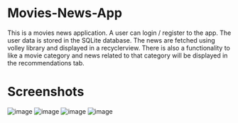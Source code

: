 # Movies-News-App
This is a movies news application. A user can login / register to the app. The user data is stored in the SQLite database. The news are fetched using volley library and displayed in a recyclerview. There is also a functionality to like a movie category and news related to that category will be displayed in the recommendations tab.

# Screenshots
![image](https://github.com/MayurKale1804/Movies-News-App/assets/107482917/25e4719e-fda1-4119-8489-8e5b508472ff) ![image](https://github.com/MayurKale1804/Movies-News-App/assets/107482917/799d9f80-448b-4d0e-8281-bb58899bf18e)
![image](https://github.com/MayurKale1804/Movies-News-App/assets/107482917/34c6acd5-79ed-4ca4-807c-b980206e09a6) ![image](https://github.com/MayurKale1804/Movies-News-App/assets/107482917/ec6484b4-bf7b-4d10-9e80-c5bab32b9602)
